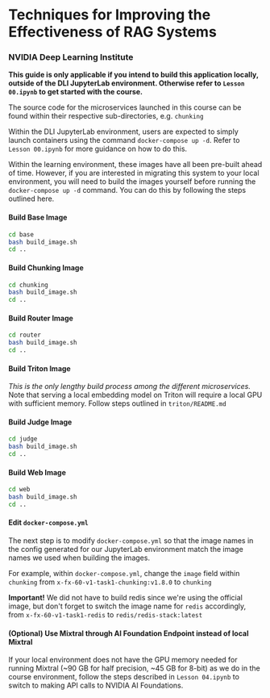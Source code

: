 # Techniques for Improving the Effectiveness of RAG Systems

### NVIDIA Deep Learning Institute

**This guide is only applicable if you intend to build this application locally,
outside of the DLI JupyterLab environment. Otherwise refer to `Lesson 00.ipynb` to
get started with the course.**

The source code for the microservices launched in this course
can be found within their respective sub-directories, e.g. `chunking`

Within the DLI JupyterLab environment, users are expected to simply launch
containers using the command `docker-compose up -d`. Refer to `Lesson 00.ipynb`
for more guidance on how to do this.

Within the learning environment, these images have all been pre-built
ahead of time. However, if you are interested in migrating this system to your local
environment, you will need to build the images yourself before running the
`docker-compose up -d` command. You can do this by following the steps outlined here.

#### Build Base Image

```bash
cd base
bash build_image.sh
cd ..
```

#### Build Chunking Image

```bash
cd chunking
bash build_image.sh
cd ..
```

#### Build Router Image

```bash
cd router
bash build_image.sh
cd ..
```

#### Build Triton Image

_This is the only lengthy build process among the different microservices._
Note that serving a local embedding model on Triton
will require a local GPU with sufficient memory.
Follow steps outlined in `triton/README.md`

#### Build Judge Image

```bash
cd judge
bash build_image.sh
cd ..
```

#### Build Web Image

```bash
cd web
bash build_image.sh
cd ..
```

#### Edit `docker-compose.yml`

The next step is to modify `docker-compose.yml` so that the image
names in the config generated for our JupyterLab environment
match the image names we used when building the images.

For example, within `docker-compose.yml`,
change the `image` field within `chunking` from
`x-fx-60-v1-task1-chunking:v1.8.0` to `chunking`

**Important!** We did not have to build redis since we're using the official image, but don't forget to switch the image name for `redis` accordingly, from `x-fx-60-v1-task1-redis` to `redis/redis-stack:latest`

#### (Optional) Use Mixtral through AI Foundation Endpoint instead of local Mixtral

If your local environment does not have the GPU memory needed for running
Mixtral (~90 GB for half precision, ~45 GB for 8-bit) as we do in the course
environment, follow the steps described in `Lesson 04.ipynb` to switch
to making API calls to NVIDIA AI Foundations.
